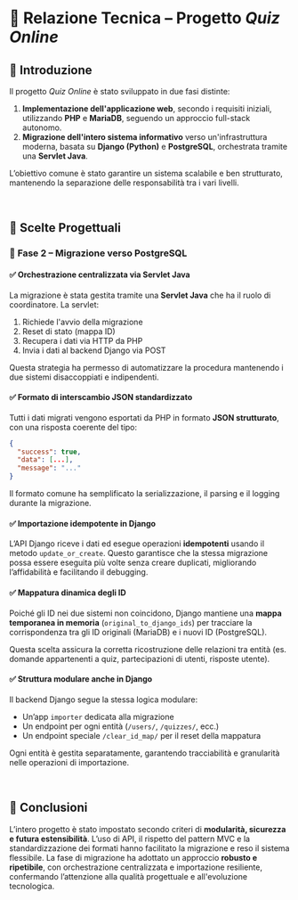 # 📄 Relazione Tecnica – Progetto *Quiz Online*

## 📌 Introduzione

Il progetto *Quiz Online* è stato sviluppato in due fasi distinte:

1. **Implementazione dell'applicazione web**, secondo i requisiti iniziali, utilizzando **PHP** e **MariaDB**, seguendo un approccio full-stack autonomo.
2. **Migrazione dell'intero sistema informativo** verso un'infrastruttura moderna, basata su **Django (Python)** e **PostgreSQL**, orchestrata tramite una **Servlet Java**.

L’obiettivo comune è stato garantire un sistema scalabile e ben strutturato, mantenendo la separazione delle responsabilità tra i vari livelli.

&nbsp;

## 🧱 Scelte Progettuali

### 🔹 **Fase 2 – Migrazione verso PostgreSQL**

#### ✅ **Orchestrazione centralizzata via Servlet Java**

La migrazione è stata gestita tramite una **Servlet Java** che ha il ruolo di coordinatore. La servlet:

1. Richiede l'avvio della migrazione
2. Reset di stato (mappa ID)
3. Recupera i dati via HTTP da PHP
4. Invia i dati al backend Django via POST

Questa strategia ha permesso di automatizzare la procedura mantenendo i due sistemi disaccoppiati e indipendenti.

#### ✅ **Formato di interscambio JSON standardizzato**

Tutti i dati migrati vengono esportati da PHP in formato **JSON strutturato**, con una risposta coerente del tipo:

```json
{
  "success": true,
  "data": [...],
  "message": "..."
}
```

Il formato comune ha semplificato la serializzazione, il parsing e il logging durante la migrazione.

#### ✅ **Importazione idempotente in Django**

L’API Django riceve i dati ed esegue operazioni **idempotenti** usando il metodo `update_or_create`. Questo garantisce che la stessa migrazione possa essere eseguita più volte senza creare duplicati, migliorando l’affidabilità e facilitando il debugging.

#### ✅ **Mappatura dinamica degli ID**

Poiché gli ID nei due sistemi non coincidono, Django mantiene una **mappa temporanea in memoria** (`original_to_django_ids`) per tracciare la corrispondenza tra gli ID originali (MariaDB) e i nuovi ID (PostgreSQL).

Questa scelta assicura la corretta ricostruzione delle relazioni tra entità (es. domande appartenenti a quiz, partecipazioni di utenti, risposte utente).

#### ✅ **Struttura modulare anche in Django**

Il backend Django segue la stessa logica modulare:

* Un’app `importer` dedicata alla migrazione
* Un endpoint per ogni entità (`/users/`, `/quizzes/`, ecc.)
* Un endpoint speciale `/clear_id_map/` per il reset della mappatura

Ogni entità è gestita separatamente, garantendo tracciabilità e granularità nelle operazioni di importazione.

&nbsp;

## 📌 Conclusioni

L’intero progetto è stato impostato secondo criteri di **modularità, sicurezza e futura estensibilità**. L’uso di API, il rispetto del pattern MVC e la standardizzazione dei formati hanno facilitato la migrazione e reso il sistema flessibile. La fase di migrazione ha adottato un approccio **robusto e ripetibile**, con orchestrazione centralizzata e importazione resiliente, confermando l’attenzione alla qualità progettuale e all'evoluzione tecnologica.
